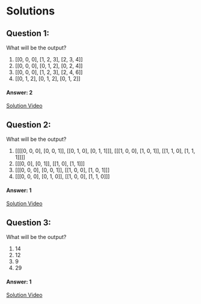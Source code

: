 # Solutions

## Question 1:
What will be the output?

1. [[0, 0, 0], [1, 2, 3], [2, 3, 4]]
2. [[0, 0, 0], [0, 1, 2], [0, 2, 4]]
3. [[0, 0, 0], [1, 2, 3], [2, 4, 6]]
4. [[0, 1, 2], [0, 1, 2], [0, 1, 2]]

#### Answer: 2
[Solution Video](#)

## Question 2:
What will be the output?

1. [[[[0, 0, 0], [0, 0, 1]], [[0, 1, 0], [0, 1, 1]]], [[[1, 0, 0], [1, 0, 1]], [[1, 1, 0], [1, 1, 1]]]]
2. [[[0, 0], [0, 1]], [[1, 0], [1, 1]]]
3. [[[0, 0, 0], [0, 0, 1]], [[1, 0, 0], [1, 0, 1]]]
4. [[[0, 0, 0], [0, 1, 0]], [[1, 0, 0], [1, 1, 0]]]


#### Answer: 1
[Solution Video](#)

## Question 3:
What will be the output?

1. 14
2. 12
3. 9
4. 29

#### Answer: 1
[Solution Video](#)